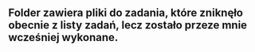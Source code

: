 ## Folder zawiera pliki do zadania, które zniknęło obecnie z listy zadań, lecz zostało przeze mnie wcześniej wykonane.
